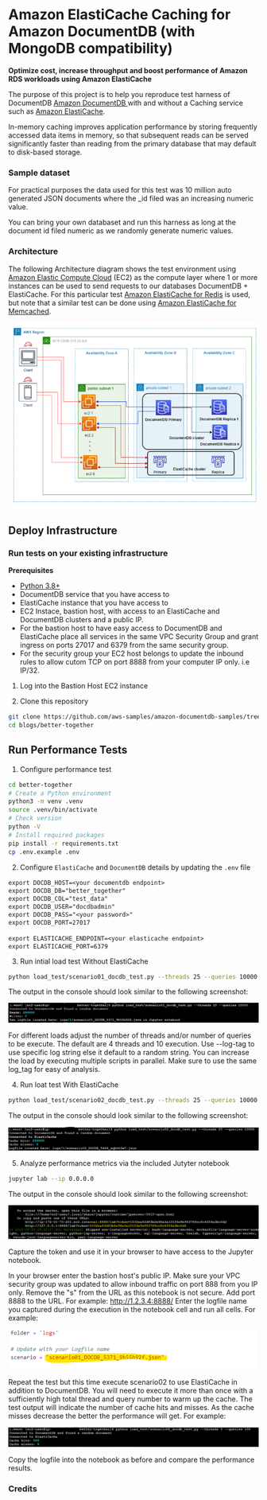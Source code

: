 # Amazon ElastiCache Caching for Amazon DocumentDB (with MongoDB compatibility)
__Optimize cost, increase throughput and boost performance of Amazon RDS workloads using Amazon ElastiCache__

The purpose of this project is to help you reproduce test harness of DocumentDB [Amazon DocumentDB ](https://aws.amazon.com/documentdb/) with and without a Caching service such as [Amazon ElastiCache](https://aws.amazon.com/elasticache/).

In-memory caching improves application performance by storing frequently accessed data items in memory, so that subsequent reads can be served significantly faster than reading from the primary database that may default to disk-based storage.

### Sample dataset

For practical purposes the data used for this test was 10 million auto generated JSON documents where the _id filed was an increasing numeric value. 

You can bring your own databaset and run this harness as long at the document id filed numeric as we randomly generate numeric values.

### Architecture

The following Architecture diagram shows the test environment using [Amazon Elastic Compute Cloud](https://aws.amazon.com/pm/ec2/) (EC2) as the compute layer where 1 or more instances can be used to send requests to our databases DocumentDB + ElastiCache. For this particular test [Amazon ElastiCache for Redis](https://aws.amazon.com/elasticache/redis/) is used, but note that a similar test can be done using [Amazon ElastiCache for Memcached](https://aws.amazon.com/elasticache/memcached/). 

![Architecture diagram of test environment](docs/DOCDB_cache.png)

## Deploy Infrastructure

### Run tests on your existing infrastructure

__Prerequisites__

- [Python 3.8+](https://www.python.org/)
- DocumentDB service that you have access to
- ElastiCache instance that you have access to
- EC2 Instace, bastion host, with access to an ElastiCache and DocumentDB clusters and a public IP.
- For the bastion host to have easy access to DocumentDB and ElastiCache place all services in the same VPC Security Group and grant ingress on ports 27017 and 6379 from the same security group.
- For the security group your EC2 host belongs to update the inbound rules to allow cutom TCP on port 8888 from your computer IP only. i.e IP/32. 

1. Log into the Bastion Host EC2 instance

2. Clone this repository
```bash
git clone https://github.com/aws-samples/amazon-documentdb-samples/tree/master
cd blogs/better-together
```

## Run Performance Tests

1. Configure performance test

```bash
cd better-together
# Create a Python environment
python3 -m venv .venv
source .venv/bin/activate
# Check version
python -V
# Install required packages
pip install -r requirements.txt
cp .env.example .env
```

2. Configure `ElastiCache` and `DocumentDB` details by updating the `.env` file
```
export DOCDB_HOST=<your documentdb endpoint>
export DOCDB_DB="better_together"
export DOCDB_COL="test_data"
export DOCDB_USER="docdbadmin"
export DOCDB_PASS="<your password>"
export DOCDB_PORT=27017

export ELASTICACHE_ENDPOINT=<your elasticache endpoint>
export ELASTICACHE_PORT=6379
```

3. Run intial load test Without ElastiCache
```bash
python load_test/scenario01_docdb_test.py --threads 25 --queries 10000
```

The output in the console should look similar to the following screenshot:

![DOCDB_Test](docs/DOCDB_Test.png)

For different loads adjust the number of threads and/or number of queries to be execute. 
The default are 4 threads and 10 execution. Use --log-tag to use specific log string else it default to a random string. You can increase the load by executing multiple scripts in parallel. Make sure to use the same log_tag for easy of analysis.

4. Run loat test With ElastiCache

```bash
python load_test/scenario02_docdb_test.py --threads 25 --queries 10000
```

The output in the console should look similar to the following screenshot:

![DOCDB-ElastiCache_Test](docs/DOCDB-ElastiCache_Test.png)

5. Analyze performance metrics via the included Jutyter notebook

```bash
jupyter lab --ip 0.0.0.0
```
The output in the console should look similar to the following screenshot:

![DOCDB_Test](docs/Jupyter.png)

Capture the token and use it in your browser to have access to the Jupyter notebook.

In your browser enter the bastion host's public IP. Make sure your VPC security group was updated to allow inbound traffic on port 888 from you IP only. Remove the "s" from the URL as this notebook is not secure. Add port 8888 to the URL. For example: http://1.2.3.4:8888/
Enter the logfile name you captured during the execution in the notebook cell and run all cells.
For example:

![DOCDB_Test](docs/Update_Log.png)

Repeat the test but this time execute scenario02 to use ElastiCache in addition to DocumentDB. You will need to execute it more than once with a sufficiently high total thread and query number to warm up the cache. The test output will indicate the number of cache hits and misses. As the cache misses decrease the better the performance will get. 
For example:

![DOCDB_Test](docs/Cache_hit.png)

Copy the logfile into the notebook as before and compare the performance results.
### Credits
